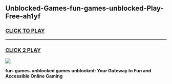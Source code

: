 
## Unblocked-Games-fun-games-unblocked-Play-Free-ah1yf
<h3>
<a href="https://premium76.site?title=fun-games-unblocked&ref=09A">CLICK TO PLAY</a></h3>
<hr>

<h3>
<a href="https://premium76.site?title=fun-games-unblocked&ref=09A">CLICK 2 PLAY</a>
  
</h3>

<a href="https://premium76.site?title=fun-games-unblocked&ref=09A"><img src="https://clearcache.store/games.png"></a>


**fun-games-unblocked games unblocked: Your Gateway to Fun and Accessible Online Gaming**
